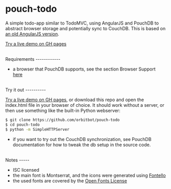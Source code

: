 pouch-todo
==========

A simple todo-app similar to TodoMVC, using AngularJS and PouchDB to abstract browser storage and potentially sync to CouchDB. This is based on 
[an old AngularJS version](https://github.com/orbitbot/pouch-todo).


[Try a live demo on GH pages](http://orbitbot.github.io/mithril-pouch-todo/)

<br>
Requirements
------------

- a browser that PouchDB supports, see the section Browser Support [here](http://pouchdb.com/learn.html)  

<br>
Try it out
----------

[Try a live demo on GH pages](http://orbitbot.github.io/mithril-pouch-todo/), or download this repo and open the index.html file in your browser of choice. It should work without a server, or then use something like the built-in Python webserver:

```bash
$ git clone https://github.com/orbitbot/pouch-todo
$ cd pouch-todo
$ python -m SimpleHTTPServer
```

- if you want to try out the CouchDB synchronization, see PouchDB documentation for how to tweak the db setup in the source code.

<br>
Notes
-----

- ISC licensed
- the main font is Montserrat, and the icons were generated using [Fontello](http://fontello.com)
- the used fonts are covered by the [Open Fonts License](http://scripts.sil.org/OFL)
